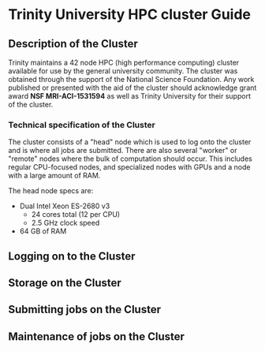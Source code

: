 # Trinity University HPC cluster Guide

## Description of the Cluster

Trinity maintains a 42 node HPC (high performance computing) cluster available for use by the general university community. The cluster was obtained through the support of the National Science Foundation. Any work published or presented with the aid of the cluster should acknowledge grant award **NSF MRI-ACI-1531594** as well as Trinity University for their support of the cluster.

### Technical specification of the Cluster

The cluster consists of a "head" node which is used to log onto the cluster and is where all jobs are submitted. There are also several "worker" or "remote" nodes where the bulk of computation should occur. This includes regular CPU-focused nodes, and specialized nodes with GPUs and a node with a large amount of RAM.

The head node specs are:
* Dual Intel Xeon ES-2680 v3
  * 24 cores total (12 per CPU)
  * 2.5 GHz clock speed
* 64 GB of RAM


## Logging on to the Cluster


## Storage on the Cluster


## Submitting jobs on the Cluster


## Maintenance of jobs on the Cluster
